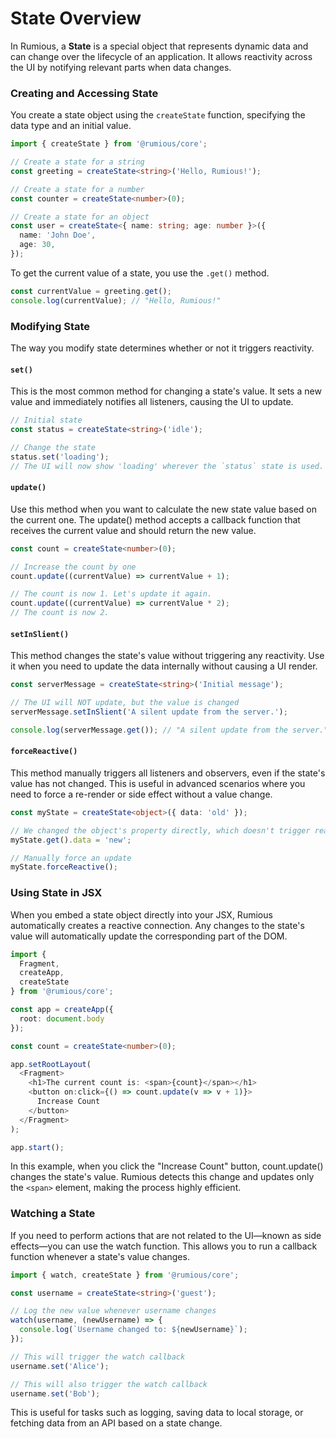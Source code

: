 # State Overview

In Rumious, a **State** is a special object that represents dynamic data and can change over the lifecycle of an application. It allows reactivity across the UI by notifying relevant parts when data changes.


### Creating and Accessing State
You create a state object using the `createState` function, specifying the data type and an initial value.
```typescript
import { createState } from '@rumious/core';

// Create a state for a string
const greeting = createState<string>('Hello, Rumious!');

// Create a state for a number
const counter = createState<number>(0);

// Create a state for an object
const user = createState<{ name: string; age: number }>({
  name: 'John Doe',
  age: 30,
});
```

To get the current value of a state, you use the `.get()` method.
```typescript
const currentValue = greeting.get();
console.log(currentValue); // "Hello, Rumious!"
```

### Modifying State
The way you modify state determines whether or not it triggers reactivity.

#### `set()`
This is the most common method for changing a state's value. It sets a new value and immediately notifies all listeners, causing the UI to update.
```typescript
// Initial state
const status = createState<string>('idle');

// Change the state
status.set('loading');
// The UI will now show 'loading' wherever the `status` state is used.
```

#### `update()`
Use this method when you want to calculate the new state value based on the current one. The update() method accepts a callback function that receives the current value and should return the new value.
```typescript
const count = createState<number>(0);

// Increase the count by one
count.update((currentValue) => currentValue + 1);

// The count is now 1. Let's update it again.
count.update((currentValue) => currentValue * 2);
// The count is now 2.
```

#### `setInSlient()`
This method changes the state's value without triggering any reactivity. Use it when you need to update the data internally without causing a UI render.
```typescript
const serverMessage = createState<string>('Initial message');

// The UI will NOT update, but the value is changed
serverMessage.setInSlient('A silent update from the server.');

console.log(serverMessage.get()); // "A silent update from the server."
```

#### `forceReactive()`
This method manually triggers all listeners and observers, even if the state's value has not changed. This is useful in advanced scenarios where you need to force a re-render or side effect without a value change.
```typescript
const myState = createState<object>({ data: 'old' });

// We changed the object's property directly, which doesn't trigger reactivity by default
myState.get().data = 'new';

// Manually force an update
myState.forceReactive();
```

### Using State in JSX
When you embed a state object directly into your JSX, Rumious automatically creates a reactive connection. Any changes to the state's value will automatically update the corresponding part of the DOM.
```typescript
import {
  Fragment,
  createApp,
  createState
} from '@rumious/core';

const app = createApp({
  root: document.body
});

const count = createState<number>(0);

app.setRootLayout(
  <Fragment>
    <h1>The current count is: <span>{count}</span></h1>
    <button on:click={() => count.update(v => v + 1)}>
      Increase Count
    </button>
  </Fragment>
);

app.start();
```

In this example, when you click the "Increase Count" button, count.update() changes the state's value. Rumious detects this change and updates only the `<span>` element, making the process highly efficient.

### Watching a State
If you need to perform actions that are not related to the UI—known as side effects—you can use the watch function. This allows you to run a callback function whenever a state's value changes.
```typescript
import { watch, createState } from '@rumious/core';

const username = createState<string>('guest');

// Log the new value whenever username changes
watch(username, (newUsername) => {
  console.log(`Username changed to: ${newUsername}`);
});

// This will trigger the watch callback
username.set('Alice');

// This will also trigger the watch callback
username.set('Bob');
```

This is useful for tasks such as logging, saving data to local storage, or fetching data from an API based on a state change.
